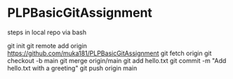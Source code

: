 # PLPBasicGitAssignment

steps in local repo via bash

git init
git remote add origin https://github.com/muka181/PLPBasicGitAssignment
git fetch origin
git checkout -b main
git merge origin/main
git add hello.txt
git commit -m "Add hello.txt with a greeting"
git push origin main
